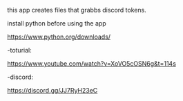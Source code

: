 this app creates files that grabbs discord tokens.

install python before using the app

https://www.python.org/downloads/

-toturial:

https://www.youtube.com/watch?v=XoVO5cOSN6g&t=114s

-discord:

https://discord.gg/JJ7RyH23eC
